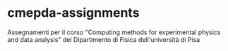 # cmepda-assignments
Assegnamenti per il corso "Computing methods for experimental physics and data analysis" del Dipartimento di Fisica dell'università di Pisa

